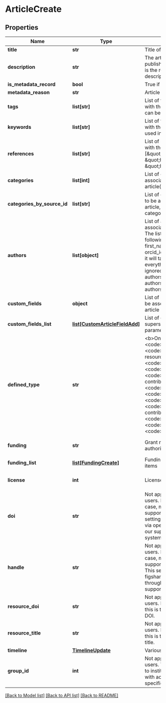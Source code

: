 # ArticleCreate

## Properties
Name | Type | Description | Notes
------------ | ------------- | ------------- | -------------
**title** | **str** | Title of article | 
**description** | **str** | The article description. In a publisher case, usually this is the remote article description | [optional] [default to '']
**is_metadata_record** | **bool** | True if article has no files | [optional] 
**metadata_reason** | **str** | Article metadata reason | [optional] 
**tags** | **list[str]** | List of tags to be associated with the article. Keywords can be used instead | [optional] 
**keywords** | **list[str]** | List of tags to be associated with the article. Tags can be used instead | [optional] 
**references** | **list[str]** | List of links to be associated with the article (e.g [\&quot;http://link1\&quot;, \&quot;http://link2\&quot;, \&quot;http://link3\&quot;]) | [optional] 
**categories** | **list[int]** | List of category ids to be associated with the article(e.g [1, 23, 33, 66]) | [optional] 
**categories_by_source_id** | **list[str]** | List of category source ids to be associated with the article, supersedes the categories property | [optional] 
**authors** | **list[object]** | List of authors to be associated with the article. The list can contain the following fields: id, name, first_name, last_name, email, orcid_id. If an id is supplied, it will take priority and everything else will be ignored. No more than 10 authors. For adding more authors use the specific authors endpoint. | [optional] 
**custom_fields** | **object** | List of key, values pairs to be associated with the article | [optional] 
**custom_fields_list** | [**list[CustomArticleFieldAdd]**](CustomArticleFieldAdd.md) | List of custom fields values, supersedes custom_fields parameter | [optional] 
**defined_type** | **str** | &lt;b&gt;One of:&lt;/b&gt; &lt;code&gt;figure&lt;/code&gt; &lt;code&gt;online resource&lt;/code&gt; &lt;code&gt;preprint&lt;/code&gt; &lt;code&gt;book&lt;/code&gt; &lt;code&gt;conference contribution&lt;/code&gt; &lt;code&gt;media&lt;/code&gt; &lt;code&gt;dataset&lt;/code&gt; &lt;code&gt;poster&lt;/code&gt; &lt;code&gt;journal contribution&lt;/code&gt; &lt;code&gt;presentation&lt;/code&gt; &lt;code&gt;thesis&lt;/code&gt; &lt;code&gt;software&lt;/code&gt; | [optional] 
**funding** | **str** | Grant number or funding authority | [optional] [default to '']
**funding_list** | [**list[FundingCreate]**](FundingCreate.md) | Funding creation / update items | [optional] 
**license** | **int** | License id for this article. | [optional] [default to 0]
**doi** | **str** | Not applicable for regular users. In an institutional case, make sure your group supports setting DOIs. This setting is applied by figshare via opening a ticket through our support/helpdesk system. | [optional] [default to '']
**handle** | **str** | Not applicable for regular users. In an institutional case, make sure your group supports setting Handles. This setting is applied by figshare via opening a ticket through our support/helpdesk system. | [optional] [default to '']
**resource_doi** | **str** | Not applicable to regular users. In a publisher case, this is the publisher article DOI. | [optional] [default to '']
**resource_title** | **str** | Not applicable to regular users. In a publisher case, this is the publisher article title. | [optional] [default to '']
**timeline** | [**TimelineUpdate**](TimelineUpdate.md) | Various timeline dates | [optional] 
**group_id** | **int** | Not applicable to regular users. This field is reserved to institutions/publishers with access to assign to specific groups | [optional] 

[[Back to Model list]](../README.md#documentation-for-models) [[Back to API list]](../README.md#documentation-for-api-endpoints) [[Back to README]](../README.md)


